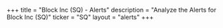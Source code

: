 +++
title = "Block Inc (SQ) - Alerts"
description = "Analyze the Alerts for Block Inc (SQ)"
ticker = "SQ"
layout = "alerts"
+++

